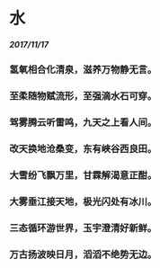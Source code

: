 <style>
  .page-header>a{display:none;}
  .site-footer{display:none;}
</style>
# 水
##### 2017/11/17
### 氢氧相合化清泉，滋养万物静无言。
### 至柔随物赋流形，至强滴水石可穿。
### 驾雾腾云听雷鸣，九天之上看人间。
### 改天换地沧桑变，东有峡谷西良田。
### 大雪纷飞飘万里，甘霖解渴意正酣。
### 大雾垂江接天地，极光闪处有冰川。
### 三态循环游世界，玉宇澄清好新鲜。
### 万古扬波映日月，滔滔不绝势无边。
